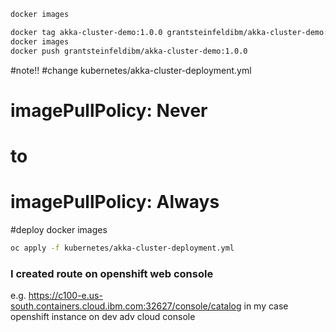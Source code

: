 ```sh
docker images

docker tag akka-cluster-demo:1.0.0 grantsteinfeldibm/akka-cluster-demo:1.0.0
docker images
docker push grantsteinfeldibm/akka-cluster-demo:1.0.0

```
#note!!
#change kubernetes/akka-cluster-deployment.yml
# imagePullPolicy: Never
# to
# imagePullPolicy: Always
#deploy docker images
```sh
oc apply -f kubernetes/akka-cluster-deployment.yml
```

### I created route on openshift web console 
e.g. https://c100-e.us-south.containers.cloud.ibm.com:32627/console/catalog
in my case openshift instance on dev adv cloud console
